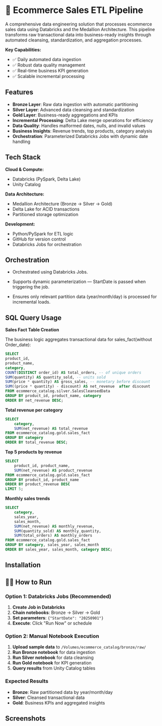 
# 🛒 Ecommerce Sales ETL Pipeline

A comprehensive data engineering solution that processes ecommerce sales data using Databricks and the Medallion Architecture. This pipeline transforms raw transactional data into business-ready insights through automated cleansing, standardization, and aggregation processes.

**Key Capabilities:**
- ✅ Daily automated data ingestion
- ✅ Robust data quality management  
- ✅ Real-time business KPI generation
- ✅ Scalable incremental processing


## Features

- **Bronze Layer**: Raw data ingestion with automatic partitioning
- **Silver Layer**: Advanced data cleansing and standardization
- **Gold Layer**: Business-ready aggregations and KPIs
- **Incremental Processing**: Delta Lake merge operations for efficiency
- **Data Quality**: Handles malformed dates, nulls, and invalid values
- **Business Insights**: Revenue trends, top products, category analysis
- **Orchestration**: Parameterized Databricks Jobs with dynamic date handling


## Tech Stack

**Cloud & Compute:**
- Databricks (PySpark, Delta Lake)
- Unity Catalog

**Data Architecture:**
- Medallion Architecture (Bronze → Silver → Gold)
- Delta Lake for ACID transactions
- Partitioned storage optimization

**Development:**
- Python/PySpark for ETL logic
- GitHub for version control
- Databricks Jobs for orchestration


## Orchestration

- Orchestrated using Databricks Jobs.

- Supports dynamic parameterization — StartDate is passed when triggering the job.

- Ensures only relevant partition data (year/month/day) is processed for incremental loads.


## SQL Query Usage


**Sales Fact Table Creation**

The business logic aggregates transactional data for sales_fact(without Order_date):
```sql
SELECT
product_id,
product_name,
category,
COUNT(DISTINCT order_id) AS total_orders, -- of unique orders
SUM(quantity) AS quantity_sold, -- units sold
SUM(price * quantity) AS gross_sales, -- monetary before discount
SUM((price * quantity) - discount) AS net_revenue  after discount
FROM ecommerce_catalog.silver.SalesCleansedData
GROUP BY product_id, product_name, category
ORDER BY net_revenue DESC;
```

**Total revenue per category**

```sql
SELECT 
    category, 
    SUM(net_revenue) AS total_revenue
FROM ecommerce_catalog.gold.sales_fact
GROUP BY category
ORDER BY total_revenue DESC;
```

**Top 5 products by revenue**

```sql
SELECT 
    product_id, product_name, 
    SUM(net_revenue) AS product_revenue
FROM ecommerce_catalog.gold.sales_fact
GROUP BY product_id, product_name
ORDER BY product_revenue DESC
LIMIT 5;
```

**Monthly sales trends**

```sql
SELECT 
    category,
    sales_year,
    sales_month,
    SUM(net_revenue) AS monthly_revenue,
    SUM(quantity_sold) AS monthly_quantity,
    SUM(total_orders) AS monthly_orders
FROM ecommerce_catalog.gold.sales_fact
GROUP BY category, sales_year, sales_month
ORDER BY sales_year, sales_month, category DESC;
```
## Installation

## 🏃‍♂️ How to Run

### Option 1: Databricks Jobs (Recommended)
1. **Create Job in Databricks**
2. **Chain notebooks**: Bronze → Silver → Gold
3. **Set parameters**: `{"StartDate": "20250901"}`
4. **Execute**: Click "Run Now" or schedule

### Option 2: Manual Notebook Execution
1. **Upload sample data** to `/Volumes/ecommerce_catalog/bronze/raw/`
2. **Run Bronze notebook** for data ingestion
3. **Run Silver notebook** for data cleansing  
4. **Run Gold notebook** for KPI generation
5. **Query results** from Unity Catalog tables

### Expected Results
- **Bronze**: Raw partitioned data by year/month/day
- **Silver**: Cleansed transactional data
- **Gold**: Business KPIs and aggregated insights

    
## Screenshots



